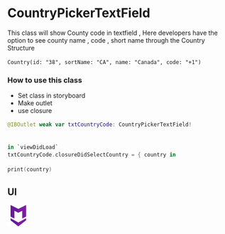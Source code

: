 #  CountryPickerTextField

This class will show County code in textfield , Here developers have the option to see county name , code , short name through the Country Structure

`Country(id: "38", sortName: "CA", name: "Canada", code: "+1")`


### How to use  this class
 * Set class in storyboard
  *  Make outlet
   *  use closure

```swift
@IBOutlet weak var txtCountryCode: CountryPickerTextField!


in `viewDidLoad`
txtCountryCode.closureDidSelectCountry = { country in

print(country)

```
## UI

![alt text](https://github.com/adam-p/markdown-here/raw/master/src/common/images/icon48.png "Logo Title Text 1")
